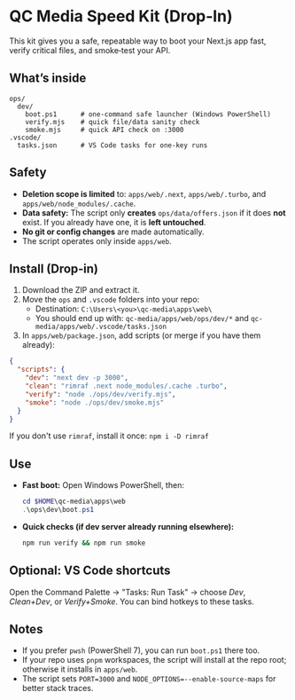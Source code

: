# QC Media Speed Kit (Drop‑In)

This kit gives you a safe, repeatable way to boot your Next.js app fast, verify critical files, and smoke‑test your API.

## What’s inside

```
ops/
  dev/
    boot.ps1      # one‑command safe launcher (Windows PowerShell)
    verify.mjs    # quick file/data sanity check
    smoke.mjs     # quick API check on :3000
.vscode/
  tasks.json      # VS Code tasks for one‑key runs
```

## Safety
- **Deletion scope is limited** to: `apps/web/.next`, `apps/web/.turbo`, and `apps/web/node_modules/.cache`.
- **Data safety:** The script only **creates** `ops/data/offers.json` if it does **not** exist. If you already have one, it is **left untouched**.
- **No git or config changes** are made automatically.
- The script operates only inside `apps/web`.

## Install (Drop‑in)
1. Download the ZIP and extract it.
2. Move the `ops` and `.vscode` folders into your repo:
   - Destination: `C:\Users\<you>\qc-media\apps\web\`
   - You should end up with: `qc-media/apps/web/ops/dev/*` and `qc-media/apps/web/.vscode/tasks.json`
3. In `apps/web/package.json`, add scripts (or merge if you have them already):

```json
{
  "scripts": {
    "dev": "next dev -p 3000",
    "clean": "rimraf .next node_modules/.cache .turbo",
    "verify": "node ./ops/dev/verify.mjs",
    "smoke": "node ./ops/dev/smoke.mjs"
  }
}
```

If you don't use `rimraf`, install it once: `npm i -D rimraf`

## Use
- **Fast boot:** Open Windows PowerShell, then:
  ```powershell
  cd $HOME\qc-media\apps\web
  .\ops\dev\boot.ps1
  ```
- **Quick checks (if dev server already running elsewhere):**
  ```bash
  npm run verify && npm run smoke
  ```

## Optional: VS Code shortcuts
Open the Command Palette → "Tasks: Run Task" → choose _Dev_, _Clean+Dev_, or _Verify+Smoke_. You can bind hotkeys to these tasks.

## Notes
- If you prefer `pwsh` (PowerShell 7), you can run `boot.ps1` there too.
- If your repo uses `pnpm` workspaces, the script will install at the repo root; otherwise it installs in `apps/web`.
- The script sets `PORT=3000` and `NODE_OPTIONS=--enable-source-maps` for better stack traces.